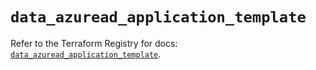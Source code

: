 # `data_azuread_application_template`

Refer to the Terraform Registry for docs: [`data_azuread_application_template`](https://registry.terraform.io/providers/hashicorp/azuread/2.52.0/docs/data-sources/application_template).
